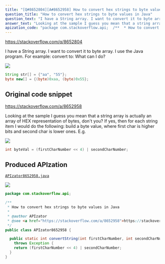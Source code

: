 ```yaml
---
title: "[Q#8652804][A#8652958] How to convert hex strings to byte values in Java"
question_title: "How to convert hex strings to byte values in Java"
question_text: "I have a String array. I want to convert it to byte array. I use the Java program. For example: convert to: What can I do?"
answer_text: "Looking at the sample I guess you mean that a string array is actually an array of HEX representation of bytes, don't you? If yes, then for each string item I would do the following: build a byte value, where first char is higher bits and second char is lower ones. E.g."
apization_code: "package com.stackoverflow.api;  /**  * How to convert hex strings to byte values in Java  *  * @author APIzator  * @see <a href=\"https://stackoverflow.com/a/8652958\">https://stackoverflow.com/a/8652958</a>  */ public class APIzator8652958 {    public static int convertString(int firstCharNumber, int secondCharNumber)     throws Exception {     return (firstCharNumber << 4) | secondCharNumber;   } }"
---
```


https://stackoverflow.com/q/8652804

I have a String array.
I want to convert it to byte array.
I use the Java program.
For example:
convert to:
What can I do?


<div class="code-logo"><img src="/stackoverflow.png" /></div>

```java
String str[] = {"aa", "55"};
byte new[] = {(byte)0xaa, (byte)0x55};
```


## Original code snippet

https://stackoverflow.com/a/8652958

Looking at the sample I guess you mean that a string array is actually an array of HEX representation of bytes, don&#x27;t you?
If yes, then for each string item I would do the following:
build a byte value, where first char is higher bits and second char is lower ones. E.g.

<div class="code-logo"><img src="/stackoverflow.png" /></div>

```java
int byteVal = (firstCharNumber << 4) | secondCharNumber;
```

## Produced APIzation

[`APIzator8652958.java`](https://github.com/pasqualesalza/apization-temp-data/raw/master/search/APIzator8652958.java)

<div class="code-logo"><img src="/apizator.png" /></div>

```java
package com.stackoverflow.api;

/**
 * How to convert hex strings to byte values in Java
 *
 * @author APIzator
 * @see <a href="https://stackoverflow.com/a/8652958">https://stackoverflow.com/a/8652958</a>
 */
public class APIzator8652958 {

  public static int convertString(int firstCharNumber, int secondCharNumber)
    throws Exception {
    return (firstCharNumber << 4) | secondCharNumber;
  }
}

```